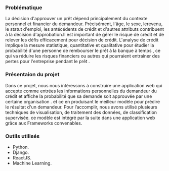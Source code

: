 ### Problématique
La décision d'approuver un prêt dépend principalement du contexte personnel et financier du demandeur. Précisément, l'âge, le sexe, lerevenu, le statut d'emploi, les antécédents de crédit et d'autres attributs contribuent à la décision d'approbation.Il est important de gérer le risque de crédit et de relever les défis efficacement pour  décision de crédit. L'analyse de crédit implique la mesure statistique, quantitative et qualitative pour étudier la probabilité d'une personne de rembourser le prêt à la banque  à temps , ce qui va réduire les risques financiers ou autres qui pourraient entraîner des pertes pour l'entreprise pendant le prêt .
### Présentaion du projet
Dans ce projet, nous nous intéressons à construire une application web qui accepte comme entrées les informations personnelles du demandeur du crédit et affiche la probabilité que sa demande soit approuvée par une certaine organisation . et ce en produisant le meilleur modèle pour prédire le résultat d'un demandeur. Pour l’accomplir, nous avons utilisé plusieurs techniques de visualisation, de traitement des données, de classification supervisée. ce modèle est intégré par la suite dans une application web grâce aux Frameworks convenables.
### Outils utilisés
- Python.
- Django.
- ReactJS.
- Machine Learning.

